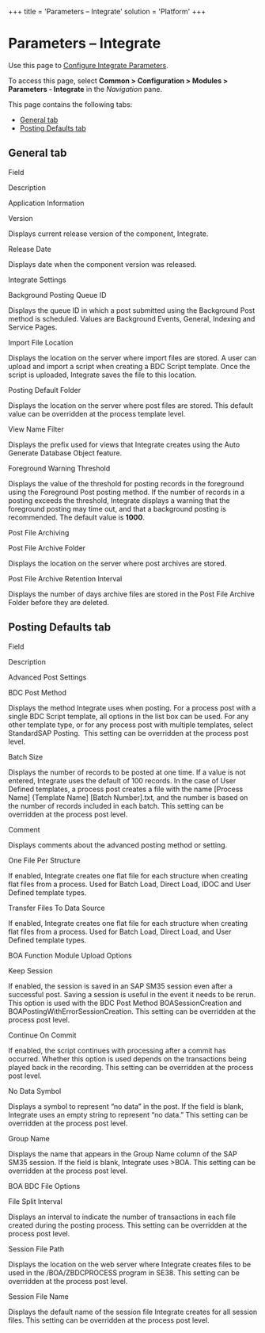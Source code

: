 +++
title = 'Parameters – Integrate'
solution = 'Platform'
+++

# Parameters – Integrate

<div class="use">

Use this page to [Configure Integrate
Parameters](../Use_Cases/Configure_Integrate_Parameters.htm).

</div>

To access this page, select <span style="font-weight: bold;">Common \>
Configuration \> Modules \> Parameters - Integrate</span> in the
<span style="font-style: italic;">Navigation</span> pane.

This page contains the following tabs:

  - [General tab](#General_Tab3)
  - [Posting Defaults tab](#Posting_Defaults_Tab)

## <span id="General_Tab3"></span>General tab

Field

Description

Application Information

Version

Displays current release version of the component, Integrate.

Release Date

Displays date when the component version was released.

Integrate Settings

Background Posting Queue ID

Displays the queue ID in which a post submitted using the Background
Post method is scheduled. Values are Background Events, General,
Indexing and Service Pages.

Import File Location

Displays the location on the server where import files are stored. A
user can upload and import a script when creating a BDC Script template.
Once the script is uploaded, Integrate saves the file to this location.

Posting Default Folder

Displays the location on the server where post files are stored. This
default value can be overridden at the process template level.

View Name Filter

Displays the prefix used for views that Integrate creates using the Auto
Generate Database Object feature.

Foreground Warning Threshold

Displays the value of the threshold for posting records in the
foreground using the Foreground Post posting method. If the number of
records in a posting exceeds the threshold, Integrate displays a warning
that the foreground posting may time out, and that a background posting
is recommended. The default value is **1000**.

Post File Archiving

Post File Archive Folder

Displays the location on the server where post archives are stored.

Post File Archive Retention Interval

Displays the number of days archive files are stored in the Post File
Archive Folder before they are deleted.

## <span id="Posting_Defaults_Tab"></span>Posting Defaults tab

Field

Description

Advanced Post Settings

BDC Post Method

Displays the method Integrate uses when posting. For a process post with
a single BDC Script template, all options in the list box can be used.
For any other template type, or for any process post with multiple
templates, select StandardSAP Posting.  This setting can be overridden
at the process post level.

Batch Size

Displays the number of records to be posted at one time. If a value is
not entered, Integrate uses the default of 100 records. In the case of
User Defined templates, a process post creates a file with the name
\[Process Name\] {Template Name\] \[Batch Number\].txt, and the number
is based on the number of records included in each batch. This setting
can be overridden at the process post level.

Comment

Displays comments about the advanced posting method or setting.

One File Per Structure

If enabled, Integrate creates one flat file for each structure when
creating flat files from a process. Used for Batch Load, Direct Load,
IDOC and User Defined template types.

Transfer Files To Data Source

If enabled, Integrate creates one flat file for each structure when
creating flat files from a process. Used for Batch Load, Direct Load,
and User Defined template types.

BOA Function Module Upload Options

Keep Session

If enabled, the session is saved in an SAP SM35 session even after a
successful post. Saving a session is useful in the event it needs to be
rerun. This option is used with the BDC Post Method BOASessionCreation
and BOAPostingWithErrorSessionCreation. This setting can be overridden
at the process post level.

Continue On Commit

If enabled, the script continues with processing after a commit has
occurred. Whether this option is used depends on the transactions being
played back in the recording. This setting can be overridden at the
process post level.

No Data Symbol

Displays a symbol to represent “no data” in the post. If the field is
blank, Integrate uses an empty string to represent “no data.” This
setting can be overridden at the process post level.

Group Name

Displays the name that appears in the Group Name column of the SAP SM35
session. If the field is blank, Integrate uses \>BOA. This setting can
be overridden at the process post level.

BOA BDC File Options

File Split Interval

Displays an interval to indicate the number of transactions in each file
created during the posting process. This setting can be overridden at
the process post level.

Session File Path

Displays the location on the web server where Integrate creates files to
be used in the /BOA/ZBDCPROCESS program in SE38. This setting can be
overridden at the process post level.

Session File Name

Displays the default name of the session file Integrate creates for all
session files. This setting can be overridden at the process post level.
